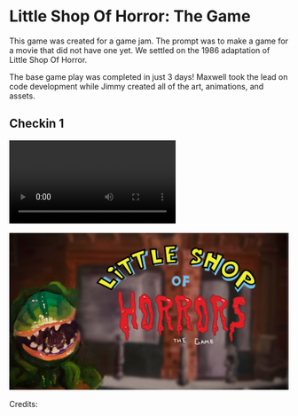 # Little Shop Of Horror: The Game
This game was created for a game jam. The prompt was to make a game for a movie that did not have one yet. 
We settled on the 1986 adaptation of Little Shop Of Horror. 

The base game play was completed in just 3 days! 
Maxwell took the lead on code development while Jimmy created all of the art, animations, and assets. 


## Checkin 1 

<video src="https://github.com/mbaltman/LittleShopOfHorror/blob/main/Documentation/ProgressVid1.mp4" style="max-width: 730px;">
</video>

[![Now in Android: 55](https://github.com/mbaltman/LittleShopOfHorror/blob/main/Assets/Scenes/title.png)](https://github.com/mbaltman/LittleShopOfHorror/blob/main/Documentation/ProgressVid1.mp4 "Now in Android: 55")  

Credits: 

